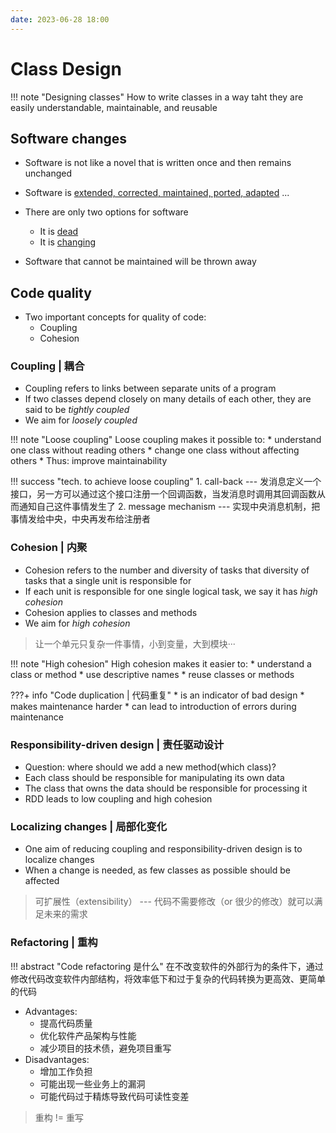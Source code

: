 ```yaml
---
date: 2023-06-28 18:00
---
```


# Class Design

!!! note "Designing classes"
    How to write classes in a way taht they are easily understandable, maintainable, and reusable

## Software changes

* Software is not like a novel that is written once and then remains unchanged
* Software is <u>extended, corrected, maintained, ported, adapted</u> ...

* There are only two options for software
    * It is <u>dead</u>
    * It is <u>changing</u>
* Software that cannot be maintained will be thrown away

## Code quality

* Two important concepts for quality of code:
    * Coupling
    * Cohesion

### Coupling | 耦合

* Coupling refers to links between separate units of a program
* If two classes depend closely on many details of each other, they are said to be *tightly coupled*
* We aim for *loosely coupled* 

!!! note "Loose coupling"
    Loose coupling makes it possible to:
      * understand one class without reading others
      * change one class without affecting others
      * Thus: improve maintainability

!!! success "tech. to achieve loose coupling"
    1. call-back --- 发消息定义一个接口，另一方可以通过这个接口注册一个回调函数，当发消息时调用其回调函数从而通知自己这件事情发生了
    2. message mechanism --- 实现中央消息机制，把事情发给中央，中央再发布给注册者

### Cohesion | 内聚

* Cohesion refers to the number and diversity of tasks that diversity of tasks that a single unit is responsible for
* If each unit is responsible for one single logical task, we say it has *high cohesion*
* Cohesion applies to classes and methods
* We aim for *high cohesion*

> 让一个单元只复杂一件事情，小到变量，大到模块···

!!! note "High cohesion"
    High cohesion makes it easier to:
        * understand a class or method
        * use descriptive names
        * reuse classes or methods

???+ info "Code duplication | 代码重复"
    * is an indicator of bad design
    * makes maintenance harder
    * can lead to introduction of errors during maintenance

### Responsibility-driven design | 责任驱动设计

* Question: where should we add a new method(which class)?
* Each class should be responsible for manipulating its own data
* The class that owns the data should be responsible for processing it
* RDD leads to low coupling and high cohesion

### Localizing changes | 局部化变化

* One aim of reducing coupling and responsibility-driven design is to localize changes
* When a change is needed, as few classes as possible should be affected

> 可扩展性（extensibility） --- 代码不需要修改（or 很少的修改）就可以满足未来的需求

### Refactoring | 重构

!!! abstract "Code refactoring 是什么"
    在不改变软件的外部行为的条件下，通过修改代码改变软件内部结构，将效率低下和过于复杂的代码转换为更高效、更简单的代码

* Advantages:
    * 提高代码质量
    * 优化软件产品架构与性能
    * 减少项目的技术债，避免项目重写
* Disadvantages:
    * 增加工作负担
    * 可能出现一些业务上的漏洞
    * 可能代码过于精炼导致代码可读性变差

> 重构 != 重写

